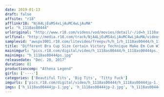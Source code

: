 ```yaml
---
date: 2019-01-13
draft: false
affsite: "r18"
afflinkr18: "NjA4LjEuMS4xLjAuMC4wLjAuMA"
url: "h_1118as00444"
urloriginal: "http://www.r18.com/videos/vod/movies/detail/-/id=h_1118as00444"
urlfinal: "http://media.r18.com/track/NjA4LjEuMS4xLjAuMC4wLjAuMA/videos/vod/movies/detail/-/id=h_1118as00444"
samplevid: "awspv3001.r18.com/litevideo/freepv/h/h_1/h_1118as00444/h_1118as00444_dmb_s.mp4"
title: "Different Bra Cup Size Certain Victory Technique Make Em Cum WIth Your Tits Strategy"
mainimgurl: "pics.r18.com/digital/video/h_1118as00444/h_1118as00444ps.jpg"
mainimgs: "h_1118as00444ps.jpg"
releasedate: "Dec. 20, 2017"
duration: 81
productioncomp: "Athena Legend"
girls: ['----']
categories: ['Beautiful Tits', 'Big Tits', 'Titty Fuck']
imgurls: ['pics.r18.com/digital/video/h_1118as00444/h_1118as00444jp-1.jpg', 'pics.r18.com/digital/video/h_1118as00444/h_1118as00444jp-2.jpg', 'pics.r18.com/digital/video/h_1118as00444/h_1118as00444jp-3.jpg', 'pics.r18.com/digital/video/h_1118as00444/h_1118as00444jp-4.jpg', 'pics.r18.com/digital/video/h_1118as00444/h_1118as00444jp-5.jpg', 'pics.r18.com/digital/video/h_1118as00444/h_1118as00444jp-6.jpg', 'pics.r18.com/digital/video/h_1118as00444/h_1118as00444jp-7.jpg', 'pics.r18.com/digital/video/h_1118as00444/h_1118as00444jp-8.jpg', 'pics.r18.com/digital/video/h_1118as00444/h_1118as00444jp-9.jpg', 'pics.r18.com/digital/video/h_1118as00444/h_1118as00444jp-10.jpg', 'pics.r18.com/digital/video/h_1118as00444/h_1118as00444jp-11.jpg', 'pics.r18.com/digital/video/h_1118as00444/h_1118as00444jp-12.jpg', 'pics.r18.com/digital/video/h_1118as00444/h_1118as00444jp-13.jpg', 'pics.r18.com/digital/video/h_1118as00444/h_1118as00444jp-14.jpg', 'pics.r18.com/digital/video/h_1118as00444/h_1118as00444jp-15.jpg', 'pics.r18.com/digital/video/h_1118as00444/h_1118as00444jp-16.jpg', 'pics.r18.com/digital/video/h_1118as00444/h_1118as00444jp-17.jpg', 'pics.r18.com/digital/video/h_1118as00444/h_1118as00444jp-18.jpg', 'pics.r18.com/digital/video/h_1118as00444/h_1118as00444jp-19.jpg', 'pics.r18.com/digital/video/h_1118as00444/h_1118as00444jp-20.jpg']
imgs: ['h_1118as00444jp-1.jpg', 'h_1118as00444jp-2.jpg', 'h_1118as00444jp-3.jpg', 'h_1118as00444jp-4.jpg', 'h_1118as00444jp-5.jpg', 'h_1118as00444jp-6.jpg', 'h_1118as00444jp-7.jpg', 'h_1118as00444jp-8.jpg', 'h_1118as00444jp-9.jpg', 'h_1118as00444jp-10.jpg', 'h_1118as00444jp-11.jpg', 'h_1118as00444jp-12.jpg', 'h_1118as00444jp-13.jpg', 'h_1118as00444jp-14.jpg', 'h_1118as00444jp-15.jpg', 'h_1118as00444jp-16.jpg', 'h_1118as00444jp-17.jpg', 'h_1118as00444jp-18.jpg', 'h_1118as00444jp-19.jpg', 'h_1118as00444jp-20.jpg']
---
```

